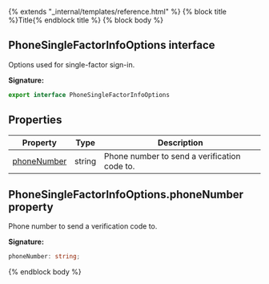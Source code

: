 {% extends "_internal/templates/reference.html" %}
{% block title %}Title{% endblock title %}
{% block body %}

## PhoneSingleFactorInfoOptions interface

Options used for single-factor sign-in.

<b>Signature:</b>

```typescript
export interface PhoneSingleFactorInfoOptions 
```

## Properties

|  Property | Type | Description |
|  --- | --- | --- |
|  [phoneNumber](./auth-types.phonesinglefactorinfooptions.md#phonesinglefactorinfooptionsphonenumber_property) | string | Phone number to send a verification code to. |

## PhoneSingleFactorInfoOptions.phoneNumber property

Phone number to send a verification code to.

<b>Signature:</b>

```typescript
phoneNumber: string;
```
{% endblock body %}
